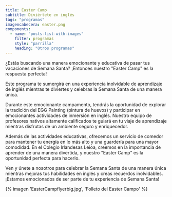 ```yaml
---
title: Easter Camp
subtitle: Diviértete en inglés
tags: "programas"
imagencabecera: easter.png
components:
  - name: "posts-list-with-images"
    filter: programas
    style: "parrilla"
    heading: "Otros programas"
---
```


¿Estás buscando una manera emocionante y educativa de pasar tus vacaciones de Semana Santa? ¡Entonces nuestro "Easter Camp" es la respuesta perfecta!

Este programa te sumergirá en una experiencia inolvidable de aprendizaje de inglés mientras te diviertes y celebras la Semana Santa de una manera única.

Durante este emocionante campamento, tendrás la oportunidad de explorar la tradición del EGG Painting (pintura de huevos) y participar en emocionantes actividades de inmersión en inglés. Nuestro equipo de profesores nativos altamente calificados te guiará en tu viaje de aprendizaje mientras disfrutas de un ambiente seguro y enriquecedor.

Además de las actividades educativas, ofrecemos un servicio de comedor para mantener tu energía en lo más alto y una guardería para una mayor comodidad. En el Colegio Irlandesas Leioa, creemos en la importancia de aprender de una manera divertida, y nuestro "Easter Camp" es la oportunidad perfecta para hacerlo.

Ven y únete a nosotros para celebrar la Semana Santa de una manera única mientras mejoras tus habilidades en inglés y creas recuerdos inolvidables. ¡Estamos emocionados de ser parte de tu experiencia de Semana Santa!

{% imagen 'EasterCampflyerbig.jpg', 'Folleto del Easter Campo' %}
